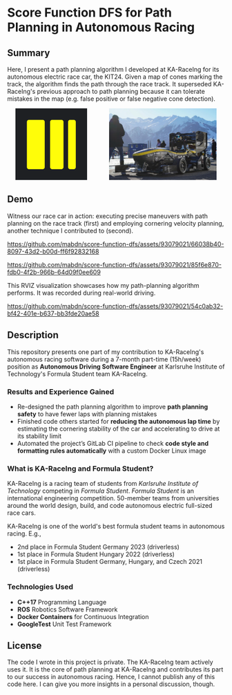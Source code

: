 # Score Function DFS for Path Planning in Autonomous Racing

## Summary

Here, I present a path planning algorithm I developed at KA-RaceIng for its autonomous electric race car, the KIT24.
Given a map of cones marking the track, the algorithm finds the path through the race track.
It superseded KA-RaceIng's previous approach to path planning because it can tolerate mistakes in the map (e.g. false positive or false negative cone detection).

<p align="center" float="left">
  <a href="https://www.ka-raceing.de/"><img src="assets/ka-raceing_logo.png" height="166px"></a>
  &nbsp;
  &nbsp;
  &nbsp;
  &nbsp;
  &nbsp;
  &nbsp;
  <a href="assets/ka-raceing_kit23.jpg" target="_blank">
  <img src="assets/ka-raceing_kit23.jpg" height="166px">
  </a>
</p>

## Demo

Witness our race car in action: executing precise maneuvers with path planning on the race track (first) and employing cornering velocity planning, another technique I contributed to (second).

<https://github.com/mabdn/score-function-dfs/assets/93079021/66038b40-8097-43d2-b00d-ff6f92832168>

<https://github.com/mabdn/score-function-dfs/assets/93079021/85f6e870-fdb0-4f2b-966b-64d09f0ee609>

This RVIZ visualization showcases how my path-planning algorithm performs. It was recorded during real-world driving.

<https://github.com/mabdn/score-function-dfs/assets/93079021/54c0ab32-bf42-401e-b637-bb3fde20ae58>

## Description

This repository presents one part of my contribution to KA-RaceIng's autonomous racing software during a 7-month part-time (15h/week) position as **Autonomous Driving Software Engineer** at Karlsruhe Institute of Technology's Formula Student team KA-RaceIng.

### Results and Experience Gained

- Re-designed the path planning algorithm to improve **path planning safety** to have fewer laps with planning mistakes
- Finished code others started for **reducing the autonomous lap time** by estimating the cornering stability of the car and accelerating to drive at its stability limit
- Automated the project’s GitLab CI pipeline to check **code style and formatting rules automatically** with a custom Docker Linux image

### What is KA-RaceIng and Formula Student?

KA-RaceIng is a racing team of students from *Karlsruhe Institute of Technology* competing in *Formula Student*.
*Formula Student* is an international engineering competition. 50-member teams from universities around the world design, build, and code autonomous electric full-sized race cars.

KA-RaceIng is one of the world's best formula student teams in autonomous racing. E.g.,

- 2nd place in Formula Student Germany 2023 (driverless)
- 1st place in Formula Student Hungary 2022 (driverless)
- 1st place in Formula Student Germany, Hungary, and Czech 2021 (driverless)

### Technologies Used

- **C++17** Programming Language
- **ROS** Robotics Software Framework
- **Docker Containers** for Continuous Integration
- **GoogleTest** Unit Test Framework

## License

The code I wrote in this project is private. The KA-RaceIng team actively uses it. It is the core of path planning at KA-RaceIng and contributes its part to our success in autonomous racing. Hence, I cannot publish any of this code here. I can give you more insights in a personal discussion, though.

